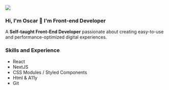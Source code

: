 ![](https://media-exp2.licdn.com/dms/image/C4E16AQFwQ6BHnbwFvg/profile-displaybackgroundimage-shrink_350_1400/0/1655555218594?e=1660780800&v=beta&t=1eQneC4txruKCHtt_YL-aBANfkQwnPIX57e_iO21yQ8)
### Hi, I'm Oscar 👋 I'm Front-end Developer
A <b>Self-taught Front-End Developer</b> passionate about creating easy-to-use and performance-optimized digital experiences.

### Skills and Experience
* React
* NextJS
* CSS Modules / Styled Components
* Html & A11y
* Git
